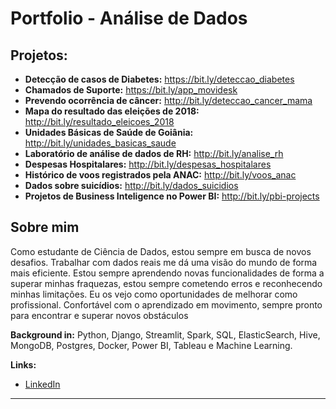 # Portfolio - Análise de Dados

## Projetos:

* **Detecção de casos de Diabetes:** https://bit.ly/deteccao_diabetes
* **Chamados de Suporte:** https://bit.ly/app_movidesk
* **Prevendo ocorrência de câncer:** http://bit.ly/deteccao_cancer_mama
* **Mapa do resultado das eleições de 2018:** http://bit.ly/resultado_eleicoes_2018
* **Unidades Básicas de Saúde de Goiânia:** http://bit.ly/unidades_basicas_saude
* **Laboratório de análise de dados de RH:**  http://bit.ly/analise_rh
* **Despesas Hospitalares:**  http://bit.ly/despesas_hospitalares
* **Histórico de voos registrados pela ANAC:**  http://bit.ly/voos_anac
* **Dados sobre suicídios:**  http://bit.ly/dados_suicidios
* **Projetos de Business Inteligence no Power BI:** http://bit.ly/pbi-projects


## Sobre mim

Como estudante de Ciência de Dados, estou sempre em busca de novos desafios. Trabalhar com dados reais me dá uma visão do mundo de forma mais eficiente. Estou sempre aprendendo novas funcionalidades de forma a superar minhas fraquezas, estou sempre cometendo erros e reconhecendo minhas limitações. Eu os vejo como oportunidades de melhorar como profissional. Confortável com o aprendizado em movimento, sempre pronto para encontrar e superar novos obstáculos


**Background in:** Python, Django, Streamlit, Spark, SQL, ElasticSearch, Hive, MongoDB, Postgres, Docker, Power BI, Tableau e Machine Learning.

**Links:**
* [LinkedIn](https://www.linkedin.com/in/allanbraquiel/)

---
